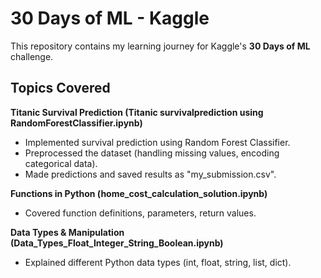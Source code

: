 # 30 Days of ML - Kaggle 

This repository contains my learning journey for Kaggle's **30 Days of ML** challenge. 

## Topics Covered

**Titanic Survival Prediction (Titanic survivalprediction using RandomForestClassifier.ipynb)**  
   - Implemented survival prediction using Random Forest Classifier.  
   - Preprocessed the dataset (handling missing values, encoding categorical data).  
   - Made predictions and saved results as "my_submission.csv".  
   
**Functions in Python (home_cost_calculation_solution.ipynb)**  
   - Covered function definitions, parameters, return values.   

**Data Types & Manipulation (Data_Types_Float_Integer_String_Boolean.ipynb)**  
   - Explained different Python data types (int, float, string, list, dict).  
   




